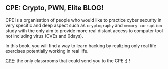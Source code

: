## CPE: Crypto, PWN, Elite BLOG!

CPE is a organisation of people who would like to practice cyber security in very specific and deep aspect such as `cryptography` and `memory corruption` study with the only aim to provide more real distant access to computer tool not including virus (CVEs and 0days).

In this book, you will find a way to learn hacking by realizing only real life exercises potentially working in real life.


[CPE](https://gogo2464.github.io/gogo-s-blog-cpe/): the only classrooms that could send you to the CPE ;) !